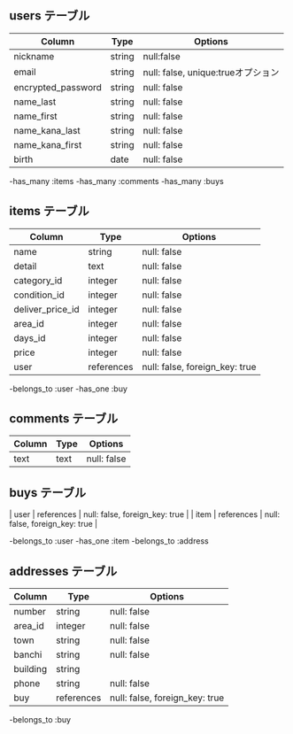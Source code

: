 ## users テーブル

| Column                        | Type   | Options     |
| ------------------            | ------ | ----------- |
| nickname                      | string | null:false  |
| email                         | string | null: false, unique:trueオプション |
| encrypted_password            | string | null: false |
| name_last                     | string | null: false |
| name_first                    | string | null: false |
| name_kana_last                | string | null: false |
| name_kana_first               | string | null: false |
| birth                         | date   | null: false |

-has_many :items
-has_many :comments
-has_many :buys

## items  テーブル

| Column           | Type       | Options     |
| ----------       | ---------- | ----------- |
| name             | string     | null: false |
| detail           | text       | null: false |
| category_id      | integer    | null: false |
| condition_id     | integer    | null: false |
| deliver_price_id | integer    | null: false |
| area_id          | integer    | null: false |
| days_id          | integer    | null: false |
| price            | integer    | null: false |
| user             | references | null: false, foreign_key: true |

-belongs_to :user
-has_one :buy

## comments  テーブル

| Column            | Type       | Options     |
| ----------------- | ---------- | ----------- |
| text              | text       | null: false |


## buys  テーブル
| user             | references | null: false, foreign_key: true |
| item             | references | null: false, foreign_key: true |

-belongs_to :user
-has_one :item
-belongs_to :address

## addresses  テーブル
| Column            | Type       | Options     |
| ----------------- | ---------- | ----------- |
| number            | string     | null: false |
| area_id           | integer    | null: false |
| town              | string     | null: false |
| banchi            | string     | null: false |
| building          | string     |             |
| phone             | string     | null: false |
| buy               | references | null: false, foreign_key: true |

-belongs_to :buy